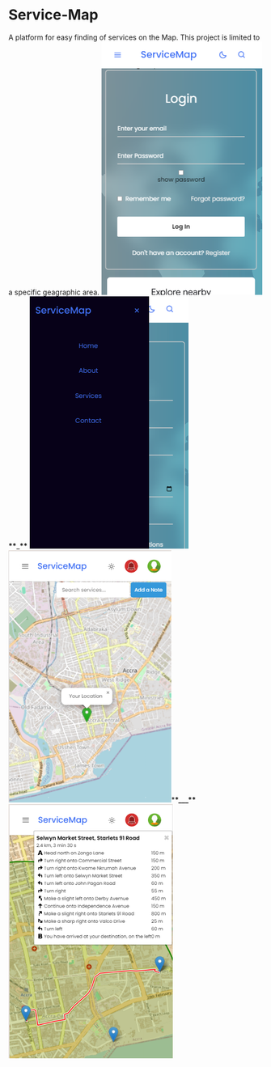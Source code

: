 # Service-Map

A platform for easy finding of services on the Map.
This project is limited to a specific geagraphic area.
![alt text](<Screenshot (38).png>)**\*\***\_**\*\*** ![alt text](<Screenshot (39).png>) ![alt text](<Screenshot (33)-1.png>)\***\*\_\_\_\*\*** ![alt text](<Screenshot (35).png>)
